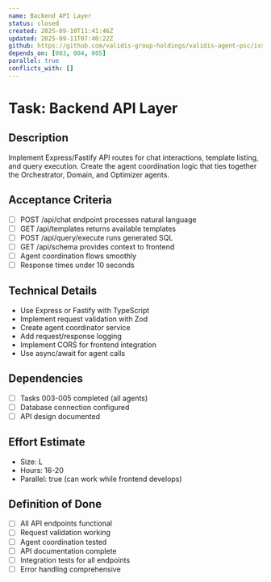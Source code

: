 ```yaml
---
name: Backend API Layer
status: closed
created: 2025-09-10T11:41:46Z
updated: 2025-09-11T07:40:22Z
github: https://github.com/validis-group-holdings/validis-agent-psc/issues/25
depends_on: [003, 004, 005]
parallel: true
conflicts_with: []
---
```


# Task: Backend API Layer

## Description
Implement Express/Fastify API routes for chat interactions, template listing, and query execution. Create the agent coordination logic that ties together the Orchestrator, Domain, and Optimizer agents.

## Acceptance Criteria
- [ ] POST /api/chat endpoint processes natural language
- [ ] GET /api/templates returns available templates
- [ ] POST /api/query/execute runs generated SQL
- [ ] GET /api/schema provides context to frontend
- [ ] Agent coordination flows smoothly
- [ ] Response times under 10 seconds

## Technical Details
- Use Express or Fastify with TypeScript
- Implement request validation with Zod
- Create agent coordinator service
- Add request/response logging
- Implement CORS for frontend integration
- Use async/await for agent calls

## Dependencies
- [ ] Tasks 003-005 completed (all agents)
- [ ] Database connection configured
- [ ] API design documented

## Effort Estimate
- Size: L
- Hours: 16-20
- Parallel: true (can work while frontend develops)

## Definition of Done
- [ ] All API endpoints functional
- [ ] Request validation working
- [ ] Agent coordination tested
- [ ] API documentation complete
- [ ] Integration tests for all endpoints
- [ ] Error handling comprehensive
